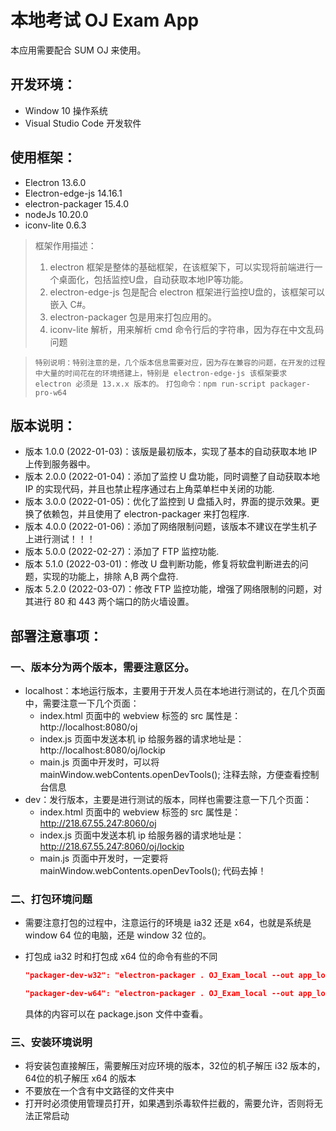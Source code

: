 # 本地考试 OJ Exam App

本应用需要配合 SUM OJ 来使用。

## 开发环境：

- Window 10 操作系统
- Visual Studio Code 开发软件

## 使用框架：

- Electron 13.6.0
- Electron-edge-js 14.16.1
- electron-packager 15.4.0
- nodeJs 10.20.0
- iconv-lite 0.6.3

> 框架作用描述：
>
> 1. electron 框架是整体的基础框架，在该框架下，可以实现将前端进行一个桌面化，包括监控U盘，自动获取本地IP等功能。
> 2. electron-edge-js 包是配合 electron 框架进行监控U盘的，该框架可以嵌入 C#。
> 3. electron-packager 包是用来打包应用的。
> 4. iconv-lite 解析，用来解析 cmd 命令行后的字符串，因为存在中文乱码问题

> `特别说明：特别注意的是，几个版本信息需要对应，因为存在兼容的问题，在开发的过程中大量的时间花在的环境搭建上，特别是 electron-edge-js 该框架要求 electron 必须是 13.x.x 版本的。`
> `打包命令：npm run-script packager-pro-w64 `

## 版本说明：

- 版本 1.0.0 (2022-01-03)：该版是最初版本，实现了基本的自动获取本地 IP 上传到服务器中。
- 版本 2.0.0 (2022-01-04)：添加了监控 U 盘功能，同时调整了自动获取本地 IP 的实现代码，并且也禁止程序通过右上角菜单栏中关闭的功能.
- 版本 3.0.0 (2022-01-05)：优化了监控到 U 盘插入时，界面的提示效果。更换了依赖包，并且使用了 electron-packager 来打包程序.
- 版本 4.0.0 (2022-01-06)：添加了网络限制问题，该版本不建议在学生机子上进行测试！！！
- 版本 5.0.0 (2022-02-27)：添加了 FTP 监控功能.
- 版本 5.1.0 (2022-03-01)：修改 U 盘判断功能，修复将软盘判断进去的问题，实现的功能上，排除 A,B 两个盘符.
- 版本 5.2.0 (2022-03-07)：修改 FTP 监控功能，增强了网络限制的问题，对其进行 80 和 443 两个端口的防火墙设置。

## 部署注意事项：

### 一、版本分为两个版本，需要注意区分。

- localhost：本地运行版本，主要用于开发人员在本地进行测试的，在几个页面中，需要注意一下几个页面：
  - index.html 页面中的 webview 标签的 src 属性是：http://localhost:8080/oj 
  - index.js 页面中发送本机 ip 给服务器的请求地址是：http://localhost:8080/oj/lockip
  - main.js 页面中开发时，可以将 mainWindow.webContents.openDevTools(); 注释去除，方便查看控制台信息
- dev：发行版本，主要是进行测试的版本，同样也需要注意一下几个页面：
  - index.html 页面中的 webview 标签的 src 属性是：http://218.67.55.247:8060/oj
  - index.js 页面中发送本机 ip 给服务器的请求地址是：http://218.67.55.247:8060/oj/lockip
  - main.js 页面中开发时，一定要将 mainWindow.webContents.openDevTools(); 代码去掉！

### 二、打包环境问题

- 需要注意打包的过程中，注意运行的环境是 ia32 还是 x64，也就是系统是 window 64 位的电脑，还是 window 32 位的。

- 打包成 ia32 时和打包成 x64 位的命令有些的不同

  ```json
  "packager-dev-w32": "electron-packager . OJ_Exam_local --out app_local --platform=win32 --arch=ia32 --overwrite --icon=./icon/favicon.ico --electron-version=13.6.0",
  
  "packager-dev-w64": "electron-packager . OJ_Exam_local --out app_local --arch=x64 --overwrite --icon=./icon/favicon.ico --electron-version=13.6.0",
  ```

  具体的内容可以在 package.json 文件中查看。

### 三、安装环境说明

- 将安装包直接解压，需要解压对应环境的版本，32位的机子解压 i32 版本的，64位的机子解压 x64 的版本
- 不要放在一个含有中文路径的文件夹中
- 打开时必须使用管理员打开，如果遇到杀毒软件拦截的，需要允许，否则将无法正常启动

